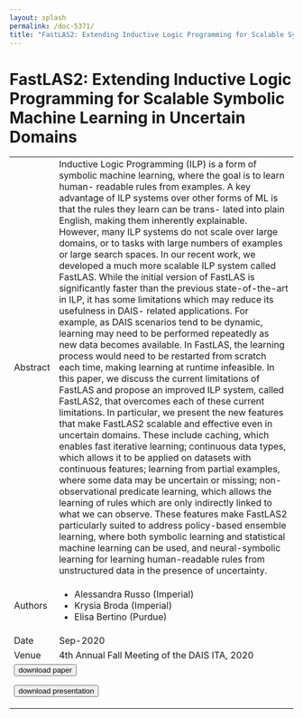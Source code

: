 ```yaml
---
layout: splash
permalink: /doc-5371/
title: "FastLAS2: Extending Inductive Logic Programming for Scalable Symbolic Machine Learning in Uncertain Domains"
---
```


# FastLAS2: Extending Inductive Logic Programming for Scalable Symbolic Machine Learning in Uncertain Domains

<table>
    <tbody>
    <tr>
        <td>Abstract</td>
        <td>
            Inductive Logic Programming (ILP) is a form of symbolic machine learning, where the goal is to learn human- readable rules from examples. A key advantage of ILP systems over other forms of ML is that the rules they learn can be trans- lated into plain English, making them inherently explainable. However, many ILP systems do not scale over large domains, or to tasks with large numbers of examples or large search spaces. In our recent work, we developed a much more scalable ILP system called FastLAS. While the initial version of FastLAS is significantly faster than the previous state-of-the-art in ILP, it has some limitations which may reduce its usefulness in DAIS- related applications. For example, as DAIS scenarios tend to be dynamic, learning may need to be performed repeatedly as new data becomes available. In FastLAS, the learning process would need to be restarted from scratch each time, making learning at runtime infeasible.
            In this paper, we discuss the current limitations of FastLAS and propose an improved ILP system, called FastLAS2, that overcomes each of these current limitations. In particular, we present the new features that make FastLAS2 scalable and effective even in uncertain domains. These include caching, which enables fast iterative learning; continuous data types, which allows it to be applied on datasets with continuous features; learning from partial examples, where some data may be uncertain or missing; non-observational predicate learning, which allows the learning of rules which are only indirectly linked to what we can observe. These features make FastLAS2 particularly suited to address policy-based ensemble learning, where both symbolic learning and statistical machine learning can be used, and neural-symbolic learning for learning human-readable rules from unstructured data in the presence of uncertainty.
        </td>
    </tr>
    <tr>
        <td>Authors</td>
        <td>
            <ul>
                <liMark Law (Imperial)</li>
                <li>Alessandra Russo (Imperial)</li>
                <li>Krysia Broda (Imperial)</li>
                <li>Elisa Bertino (Purdue)</li>
            </ul>
        </td>
    </tr>
    <tr>
        <td>Date</td>
        <td>Sep-2020</td>
    </tr>
    <tr>
        <td>Venue</td>
        <td>4th Annual Fall Meeting of the DAIS ITA, 2020</td>
    </tr>
        <tr>
            <td colspan="2">
                <form method="get" action="https://ibm.box.com/v/doc-5371-paper">
                    <button type="submit">download paper</button>
                </form>
                <form method="get" action="https://ibm.box.com/v/doc-5371-slides">
                    <button type="submit">download presentation</button>
                </form>
            </td>
        </tr>
    </tbody>
</table>
